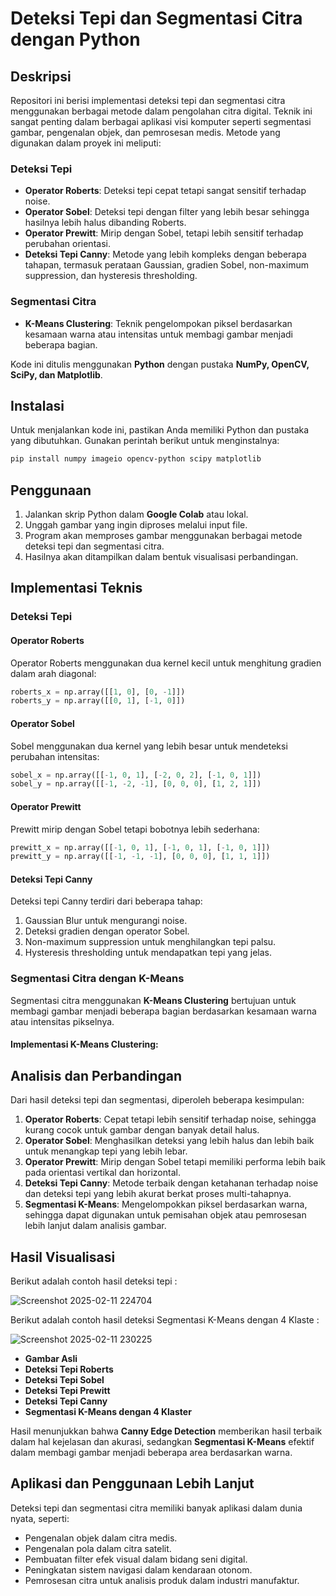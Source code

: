 # Deteksi Tepi dan Segmentasi Citra dengan Python

## Deskripsi
Repositori ini berisi implementasi deteksi tepi dan segmentasi citra menggunakan berbagai metode dalam pengolahan citra digital. Teknik ini sangat penting dalam berbagai aplikasi visi komputer seperti segmentasi gambar, pengenalan objek, dan pemrosesan medis. Metode yang digunakan dalam proyek ini meliputi:

### **Deteksi Tepi**
- **Operator Roberts**: Deteksi tepi cepat tetapi sangat sensitif terhadap noise.
- **Operator Sobel**: Deteksi tepi dengan filter yang lebih besar sehingga hasilnya lebih halus dibanding Roberts.
- **Operator Prewitt**: Mirip dengan Sobel, tetapi lebih sensitif terhadap perubahan orientasi.
- **Deteksi Tepi Canny**: Metode yang lebih kompleks dengan beberapa tahapan, termasuk perataan Gaussian, gradien Sobel, non-maximum suppression, dan hysteresis thresholding.

### **Segmentasi Citra**
- **K-Means Clustering**: Teknik pengelompokan piksel berdasarkan kesamaan warna atau intensitas untuk membagi gambar menjadi beberapa bagian.

Kode ini ditulis menggunakan **Python** dengan pustaka **NumPy, OpenCV, SciPy, dan Matplotlib**.

## Instalasi
Untuk menjalankan kode ini, pastikan Anda memiliki Python dan pustaka yang dibutuhkan. Gunakan perintah berikut untuk menginstalnya:
```bash
pip install numpy imageio opencv-python scipy matplotlib
```

## Penggunaan
1. Jalankan skrip Python dalam **Google Colab** atau lokal.
2. Unggah gambar yang ingin diproses melalui input file.
3. Program akan memproses gambar menggunakan berbagai metode deteksi tepi dan segmentasi citra.
4. Hasilnya akan ditampilkan dalam bentuk visualisasi perbandingan.

## Implementasi Teknis
### Deteksi Tepi
#### Operator Roberts
Operator Roberts menggunakan dua kernel kecil untuk menghitung gradien dalam arah diagonal:
```python
roberts_x = np.array([[1, 0], [0, -1]])
roberts_y = np.array([[0, 1], [-1, 0]])
```

#### Operator Sobel
Sobel menggunakan dua kernel yang lebih besar untuk mendeteksi perubahan intensitas:
```python
sobel_x = np.array([[-1, 0, 1], [-2, 0, 2], [-1, 0, 1]])
sobel_y = np.array([[-1, -2, -1], [0, 0, 0], [1, 2, 1]])
```

#### Operator Prewitt
Prewitt mirip dengan Sobel tetapi bobotnya lebih sederhana:
```python
prewitt_x = np.array([[-1, 0, 1], [-1, 0, 1], [-1, 0, 1]])
prewitt_y = np.array([[-1, -1, -1], [0, 0, 0], [1, 1, 1]])
```

#### Deteksi Tepi Canny
Deteksi tepi Canny terdiri dari beberapa tahap:
1. Gaussian Blur untuk mengurangi noise.
2. Deteksi gradien dengan operator Sobel.
3. Non-maximum suppression untuk menghilangkan tepi palsu.
4. Hysteresis thresholding untuk mendapatkan tepi yang jelas.

### **Segmentasi Citra dengan K-Means**
Segmentasi citra menggunakan **K-Means Clustering** bertujuan untuk membagi gambar menjadi beberapa bagian berdasarkan kesamaan warna atau intensitas pikselnya.

#### Implementasi K-Means Clustering:

## Analisis dan Perbandingan
Dari hasil deteksi tepi dan segmentasi, diperoleh beberapa kesimpulan:
1. **Operator Roberts**: Cepat tetapi lebih sensitif terhadap noise, sehingga kurang cocok untuk gambar dengan banyak detail halus.
2. **Operator Sobel**: Menghasilkan deteksi yang lebih halus dan lebih baik untuk menangkap tepi yang lebih lebar.
3. **Operator Prewitt**: Mirip dengan Sobel tetapi memiliki performa lebih baik pada orientasi vertikal dan horizontal.
4. **Deteksi Tepi Canny**: Metode terbaik dengan ketahanan terhadap noise dan deteksi tepi yang lebih akurat berkat proses multi-tahapnya.
5. **Segmentasi K-Means**: Mengelompokkan piksel berdasarkan warna, sehingga dapat digunakan untuk pemisahan objek atau pemrosesan lebih lanjut dalam analisis gambar.

## Hasil Visualisasi
Berikut adalah contoh hasil deteksi tepi :

![Screenshot 2025-02-11 224704](https://github.com/user-attachments/assets/ee8ec205-b398-4838-9daa-34f6d095b8c9)

Berikut adalah contoh hasil deteksi Segmentasi K-Means dengan 4 Klaste :

![Screenshot 2025-02-11 230225](https://github.com/user-attachments/assets/73a669f1-64bc-45f7-81d2-b9cf2ed951db)


- **Gambar Asli**
- **Deteksi Tepi Roberts**
- **Deteksi Tepi Sobel**
- **Deteksi Tepi Prewitt**
- **Deteksi Tepi Canny**
- **Segmentasi K-Means dengan 4 Klaster**

Hasil menunjukkan bahwa **Canny Edge Detection** memberikan hasil terbaik dalam hal kejelasan dan akurasi, sedangkan **Segmentasi K-Means** efektif dalam membagi gambar menjadi beberapa area berdasarkan warna.

## Aplikasi dan Penggunaan Lebih Lanjut
Deteksi tepi dan segmentasi citra memiliki banyak aplikasi dalam dunia nyata, seperti:
- Pengenalan objek dalam citra medis.
- Pengenalan pola dalam citra satelit.
- Pembuatan filter efek visual dalam bidang seni digital.
- Peningkatan sistem navigasi dalam kendaraan otonom.
- Pemrosesan citra untuk analisis produk dalam industri manufaktur.



